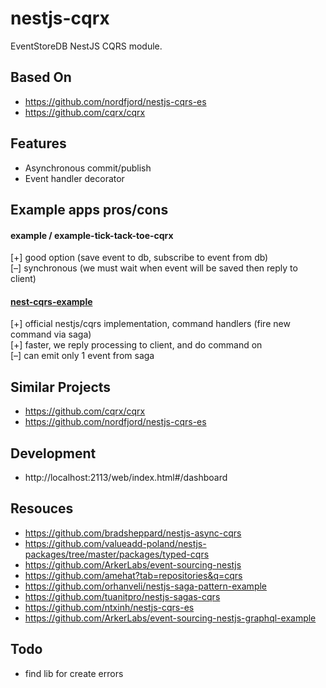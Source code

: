 # nestjs-cqrx

EventStoreDB NestJS CQRS module.

## Based On

-   https://github.com/nordfjord/nestjs-cqrs-es
-   https://github.com/cqrx/cqrx

## Features

-   Asynchronous commit/publish
-   Event handler decorator

## Example apps pros/cons

#### example / example-tick-tack-toe-cqrx

[+] good option (save event to db, subscribe to event from db)  
[–] synchronous (we must wait when event will be saved then reply to client)

#### [nest-cqrs-example](https://github.com/kamilmysliwiec/nest-cqrs-example)

[+] official nestjs/cqrs implementation, command handlers (fire new command via saga)  
[+] faster, we reply processing to client, and do command on  
[–] can emit only 1 event from saga

## Similar Projects

-   https://github.com/cqrx/cqrx
-   https://github.com/nordfjord/nestjs-cqrs-es

## Development

-   http://localhost:2113/web/index.html#/dashboard

## Resouces

-   https://github.com/bradsheppard/nestjs-async-cqrs
-   https://github.com/valueadd-poland/nestjs-packages/tree/master/packages/typed-cqrs
-   https://github.com/ArkerLabs/event-sourcing-nestjs
-   https://github.com/amehat?tab=repositories&q=cqrs
-   https://github.com/orhanveli/nestjs-saga-pattern-example
-   https://github.com/tuanitpro/nestjs-sagas-cqrs
-   https://github.com/ntxinh/nestjs-cqrs-es
-   https://github.com/ArkerLabs/event-sourcing-nestjs-graphql-example

## Todo

-   find lib for create errors

